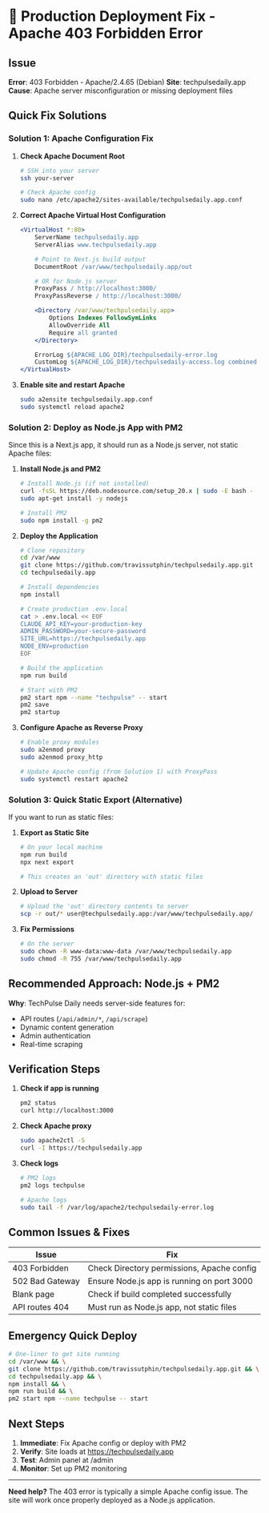 # 🚨 Production Deployment Fix - Apache 403 Forbidden Error

## Issue
**Error**: 403 Forbidden - Apache/2.4.65 (Debian)
**Site**: techpulsedaily.app
**Cause**: Apache server misconfiguration or missing deployment files

## Quick Fix Solutions

### Solution 1: Apache Configuration Fix

1. **Check Apache Document Root**
   ```bash
   # SSH into your server
   ssh your-server

   # Check Apache config
   sudo nano /etc/apache2/sites-available/techpulsedaily.app.conf
   ```

2. **Correct Apache Virtual Host Configuration**
   ```apache
   <VirtualHost *:80>
       ServerName techpulsedaily.app
       ServerAlias www.techpulsedaily.app

       # Point to Next.js build output
       DocumentRoot /var/www/techpulsedaily.app/out

       # OR for Node.js server
       ProxyPass / http://localhost:3000/
       ProxyPassReverse / http://localhost:3000/

       <Directory /var/www/techpulsedaily.app>
           Options Indexes FollowSymLinks
           AllowOverride All
           Require all granted
       </Directory>

       ErrorLog ${APACHE_LOG_DIR}/techpulsedaily-error.log
       CustomLog ${APACHE_LOG_DIR}/techpulsedaily-access.log combined
   </VirtualHost>
   ```

3. **Enable site and restart Apache**
   ```bash
   sudo a2ensite techpulsedaily.app.conf
   sudo systemctl reload apache2
   ```

### Solution 2: Deploy as Node.js App with PM2

Since this is a Next.js app, it should run as a Node.js server, not static Apache files:

1. **Install Node.js and PM2**
   ```bash
   # Install Node.js (if not installed)
   curl -fsSL https://deb.nodesource.com/setup_20.x | sudo -E bash -
   sudo apt-get install -y nodejs

   # Install PM2
   sudo npm install -g pm2
   ```

2. **Deploy the Application**
   ```bash
   # Clone repository
   cd /var/www
   git clone https://github.com/travissutphin/techpulsedaily.app.git
   cd techpulsedaily.app

   # Install dependencies
   npm install

   # Create production .env.local
   cat > .env.local << EOF
   CLAUDE_API_KEY=your-production-key
   ADMIN_PASSWORD=your-secure-password
   SITE_URL=https://techpulsedaily.app
   NODE_ENV=production
   EOF

   # Build the application
   npm run build

   # Start with PM2
   pm2 start npm --name "techpulse" -- start
   pm2 save
   pm2 startup
   ```

3. **Configure Apache as Reverse Proxy**
   ```bash
   # Enable proxy modules
   sudo a2enmod proxy
   sudo a2enmod proxy_http

   # Update Apache config (from Solution 1) with ProxyPass
   sudo systemctl restart apache2
   ```

### Solution 3: Quick Static Export (Alternative)

If you want to run as static files:

1. **Export as Static Site**
   ```bash
   # On your local machine
   npm run build
   npx next export

   # This creates an 'out' directory with static files
   ```

2. **Upload to Server**
   ```bash
   # Upload the 'out' directory contents to server
   scp -r out/* user@techpulsedaily.app:/var/www/techpulsedaily.app/
   ```

3. **Fix Permissions**
   ```bash
   # On the server
   sudo chown -R www-data:www-data /var/www/techpulsedaily.app
   sudo chmod -R 755 /var/www/techpulsedaily.app
   ```

## Recommended Approach: Node.js + PM2

**Why**: TechPulse Daily needs server-side features for:
- API routes (`/api/admin/*`, `/api/scrape`)
- Dynamic content generation
- Admin authentication
- Real-time scraping

## Verification Steps

1. **Check if app is running**
   ```bash
   pm2 status
   curl http://localhost:3000
   ```

2. **Check Apache proxy**
   ```bash
   sudo apache2ctl -S
   curl -I https://techpulsedaily.app
   ```

3. **Check logs**
   ```bash
   # PM2 logs
   pm2 logs techpulse

   # Apache logs
   sudo tail -f /var/log/apache2/techpulsedaily-error.log
   ```

## Common Issues & Fixes

| Issue | Fix |
|-------|-----|
| 403 Forbidden | Check Directory permissions, Apache config |
| 502 Bad Gateway | Ensure Node.js app is running on port 3000 |
| Blank page | Check if build completed successfully |
| API routes 404 | Must run as Node.js app, not static files |

## Emergency Quick Deploy

```bash
# One-liner to get site running
cd /var/www && \
git clone https://github.com/travissutphin/techpulsedaily.app.git && \
cd techpulsedaily.app && \
npm install && \
npm run build && \
pm2 start npm --name techpulse -- start
```

## Next Steps

1. **Immediate**: Fix Apache config or deploy with PM2
2. **Verify**: Site loads at https://techpulsedaily.app
3. **Test**: Admin panel at /admin
4. **Monitor**: Set up PM2 monitoring

---

**Need help?** The 403 error is typically a simple Apache config issue. The site will work once properly deployed as a Node.js application.